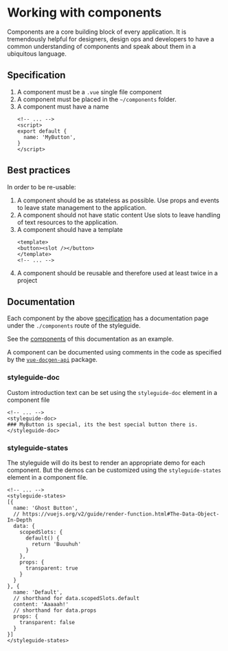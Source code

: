 # Working with components

Components are a core building block of every application.
It is tremendously helpful for designers, design ops and developers
to have a common understanding of components and speak about them
in a ubiquitous language.

## Specification

1.  A component must be a `.vue` single file component
2.  A component must be placed in the `~/components` folder.
3.  A component must have a name
    ```vue
    <!-- ... -->
    <script>
    export default {
      name: 'MyButton',
    }
    </script>
    ```

## Best practices

In order to be re-usable:

1.  A component should be as stateless as possible.
    Use props and events to leave state management to the application.
2.  A component should not have static content
    Use slots to leave handling of text resources to the application.
3.  A component should have a template
    ```vue
    <template>
    <button><slot /></button>
    </template>
    <!-- ... -->
    ```
4.  A component should be reusable and therefore used at least twice in a project

## Documentation

Each component by the above [specification](#Specification) has a documentation
page under the `./components` route of the styleguide.

See the [components](~/components) of this documentation as an example.

A component can be documented using comments in the code as specified
by the [`vue-docgen-api`](https://github.com/vue-styleguidist/vue-docgen-api)
package.

### styleguide-doc

Custom introduction text can be set using the `styleguide-doc` element
in a component file

```vue
<!-- ... -->
<styleguide-doc>
### MyButton is special, its the best special button there is.
</styleguide-doc>
```

### styleguide-states

The styleguide will do its best to render an appropriate demo
for each component. But the demos can be customized using the
`styleguide-states` element in a component file.

```vue
<!-- ... -->
<styleguide-states>
[{
  name: 'Ghost Button',
  // https://vuejs.org/v2/guide/render-function.html#The-Data-Object-In-Depth
  data: {
    scopedSlots: {
      default() {
        return 'Buuuhuh'
      }
    },
    props: {
      transparent: true
    }
  }
}, {
  name: 'Default',
  // shorthand for data.scopedSlots.default
  content: 'Aaaaah!'
  // shorthand for data.props
  props: {
    transparent: false
  }
}]
</styleguide-states>
```
